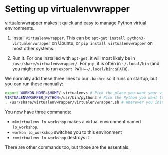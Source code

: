 Setting up virtualenvwrapper
============================

[virtualenvwrapper](https://virtualenvwrapper.readthedocs.io/en/latest/) makes it quick and easy to manage Python virtual environments.

1) Install `virtualenvwrapper`. This can be `apt-get install python3-virtualenvwrapper` on Ubuntu, or `pip install virtualenvwrapper` on most other systems.

2) Run it. For one installed with `apt-get`, it will most likely be in `/usr/share/virtualenvwrapper/`. For `pip`, it is often in `~/.local/bin` (and you might need to run `export PATH=~/.local/bin:$PATH`).

We normally add these three lines to our `.bashrc` so it runs on startup, but you can run these manually:

```bash
export WORKON_HOME=$HOME/.virtualenvs # Pick the place you want your virtual environments
VIRTUALENVWRAPPER_PYTHON=/usr/bin/python3 # Pick the Python you want to use.
. /usr/share/virtualenvwrapper/virtualenvwrapper.sh # Wherever you installed the script. Note the dot at the beginning! It's important.
```

You now have three commands:

* `mkvirtualenv lo_workshop` makes a virtual environment named `lo_workshop`.
* `workon lo_workshop` switches you to this environment
* `rmvirtualenv lo_workshop` destroys it

There are other commands too, but those are the essentials.
